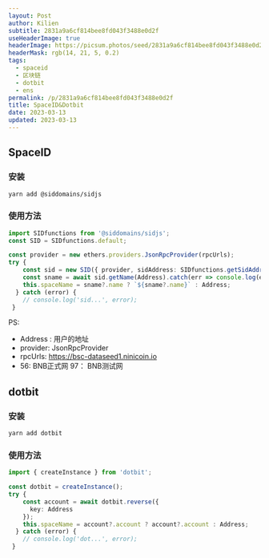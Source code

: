 ```yaml
---
layout: Post
author: Kilien
subtitle: 2831a9a6cf814bee8fd043f3488e0d2f
useHeaderImage: true
headerImage: https://picsum.photos/seed/2831a9a6cf814bee8fd043f3488e0d2f/1920/1080
headerMask: rgb(14, 21, 5, 0.2)
tags:
  - spaceid
  - 区块链
  - dotbit
  - ens
permalink: /p/2831a9a6cf814bee8fd043f3488e0d2f
title: SpaceID&Dotbit
date: 2023-03-13
updated: 2023-03-13
---
```


## SpaceID

### 安装

```bash
yarn add @siddomains/sidjs
```

### 使用方法

```ts
import SIDfunctions from '@siddomains/sidjs';
const SID = SIDfunctions.default;

const provider = new ethers.providers.JsonRpcProvider(rpcUrls);
try {
	const sid = new SID({ provider, sidAddress: SIDfunctions.getSidAddress('56') });
	const sname = await sid.getName(Address).catch(err => console.log(err));
	this.spaceName = sname?.name ? `${sname?.name}` : Address;
  } catch (error) {
	// console.log('sid...', error);
 }
```

PS:

*   Address : 用户的地址
*   provider: JsonRpcProvider
*   rpcUrls: <https://bsc-dataseed1.ninicoin.io>
*   56: BNB正式网 97： BNB测试网

## dotbit

### 安装

```bash
yarn add dotbit
```

### 使用方法

```ts
import { createInstance } from 'dotbit';

const dotbit = createInstance();
try {
	const account = await dotbit.reverse({
	  key: Address
	});
	this.spaceName = account?.account ? account?.account : Address;
  } catch (error) {
	// console.log('dot...', error);
 }
```
